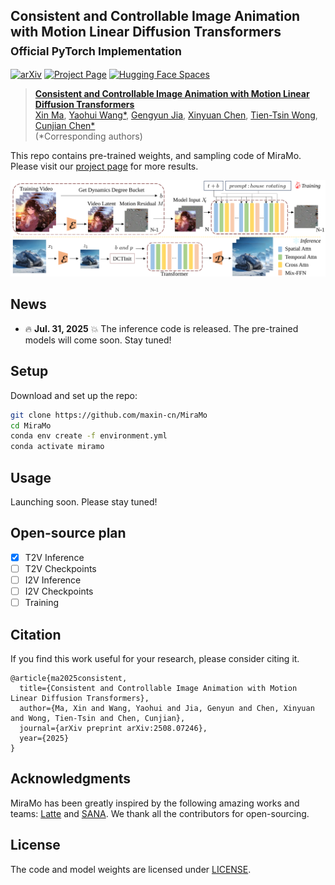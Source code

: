 ## Consistent and Controllable Image Animation with Motion Linear Diffusion Transformers<br><sub>Official PyTorch Implementation</sub>

[![arXiv](https://img.shields.io/badge/arXiv-2508.07246-b31b1b.svg)](https://arxiv.org/abs/2508.07246)
[![Project Page](https://img.shields.io/badge/Project-Website-blue)](https://maxin-cn.github.io/miramo_project/)
[![Hugging Face Spaces](https://img.shields.io/badge/%F0%9F%A4%97%20Hugging%20Face-Spaces-yellow)](https://huggingface.co/spaces/maxin-cn/Latte-1)

> [**Consistent and Controllable Image Animation with Motion Linear Diffusion Transformers**](https://maxin-cn.github.io/cinemo_project/)<br>
> [Xin Ma](https://maxin-cn.github.io/), [Yaohui Wang*](https://wyhsirius.github.io/), [Gengyun Jia](https://scholar.google.com/citations?user=_04pkGgAAAAJ&hl=zh-CN), [Xinyuan Chen](https://scholar.google.com/citations?user=3fWSC8YAAAAJ), [Tien-Tsin Wong](https://ttwong12.github.io/myself.html), [Cunjian Chen*](https://cunjian.github.io/) <br>
> (*Corresponding authors)

This repo contains pre-trained weights, and sampling code of MiraMo. Please visit our [project page](https://maxin-cn.github.io/miramo_project/) for more results.

<div align="center">
    <img src="visuals/pipeline.svg">
</div>

## News

- 🔥 **Jul. 31, 2025** 💥 The inference code is released. The pre-trained models will come soon. Stay tuned!

## Setup

Download and set up the repo:

```bash
git clone https://github.com/maxin-cn/MiraMo
cd MiraMo
conda env create -f environment.yml
conda activate miramo
```

## Usage
Launching soon. Please stay tuned!

## Open-source plan

- [x] T2V Inference 
- [ ] T2V Checkpoints
- [ ] I2V Inference 
- [ ] I2V Checkpoints
- [ ] Training

## Citation
If you find this work useful for your research, please consider citing it.
```
@article{ma2025consistent,
  title={Consistent and Controllable Image Animation with Motion Linear Diffusion Transformers},
  author={Ma, Xin and Wang, Yaohui and Jia, Genyun and Chen, Xinyuan and Wong, Tien-Tsin and Chen, Cunjian},
  journal={arXiv preprint arXiv:2508.07246},
  year={2025}
}
```

## Acknowledgments
MiraMo has been greatly inspired by the following amazing works and teams: [Latte](https://github.com/Vchitect/Latte) and [SANA](https://github.com/NVlabs/Sana). We thank all the contributors for open-sourcing.

## License
The code and model weights are licensed under [LICENSE](LICENSE).

